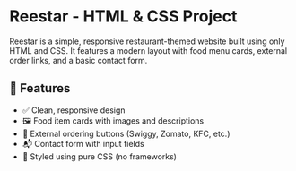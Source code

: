 # Reestar - HTML & CSS Project

Reestar is a simple, responsive restaurant-themed website built using only HTML and CSS. It features a modern layout with food menu cards, external order links, and a basic contact form.

## 🌟 Features

- ✅ Clean, responsive design
- 🖼️ Food item cards with images and descriptions
- 🔗 External ordering buttons (Swiggy, Zomato, KFC, etc.)
- 📬 Contact form with input fields
- 🎨 Styled using pure CSS (no frameworks)

